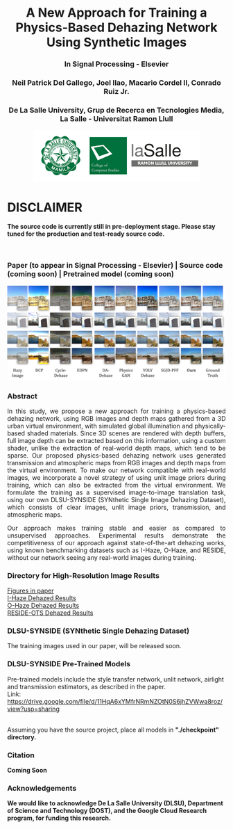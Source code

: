 # <center> A New Approach for Training a Physics-Based Dehazing Network Using Synthetic Images
### <center>In Signal Processing - Elsevier
### <center>Neil Patrick Del Gallego, Joel Ilao, Macario Cordel II, Conrado Ruiz Jr.</center>
### <center>De La Salle University, Grup de Recerca en Tecnologies Media, La Salle - Universitat Ramon Llull</center>

<center><img src="web_img/logo_1.png" width="387"></center>

# DISCLAIMER
**The source code is currently still in pre-deployment stage. Please stay tuned for the production and test-ready source code.**


<br>

### <strong>Paper (to appear in Signal Processing - Elsevier) | Source code (coming soon) | Pretrained model (coming soon) </strong>

<img src="web_img/results_3.png">

### Abstract

<p align="justify"> In this study, we propose a new approach for training a physics-based dehazing network, using RGB images and depth maps gathered from a 3D urban virtual environment, with simulated global illumination and physically-based shaded materials. Since 3D scenes are rendered with depth buffers, full image depth can be extracted based on this information, using a custom shader, unlike
the extraction of real-world depth maps, which tend to be sparse. Our proposed physics-based dehazing network uses generated transmission and atmospheric maps from RGB images and depth maps from the virtual environment. To make our network compatible with real-world images, we incorporate a novel strategy of using unlit image priors during training, which can also be extracted
from the virtual environment. We formulate the training as a supervised image-to-image translation task, using our own DLSU-SYNSIDE (SYNthetic Single Image Dehazing Dataset), which consists of clear images, unlit image priors, transmission, and atmospheric maps. </p>

<p align="justify"> Our approach makes training stable and easier as compared to unsupervised approaches. Experimental results demonstrate the competitiveness of our approach against state-of-the-art dehazing works, using known benchmarking datasets such as I-Haze, O-Haze, and RESIDE, without our network seeing any real-world images during training. </p>

### Directory for High-Resolution Image Results

<a href="https://github.com/NeilDG/SynthDehazing/tree/gh-pages/web_img/">Figures in paper</a> <br>
<a href="https://github.com/NeilDG/SynthDehazing/tree/production-workspace/output/dehazed/I-Haze">I-Haze Dehazed Results </a> <br>
<a href="https://github.com/NeilDG/SynthDehazing/tree/production-workspace/output/dehazed/O-Haze">O-Haze Dehazed Results </a> <br>
<a href="https://github.com/NeilDG/SynthDehazing/tree/production-workspace/output/dehazed/RESIDE-OTS">RESIDE-OTS Dehazed Results </a> <br>
  
### DLSU-SYNSIDE (SYNthetic Single Dehazing Dataset)
The training images used in our paper, will be released soon.
  
### DLSU-SYNSIDE Pre-Trained Models
Pre-trained models include the style transfer network, unlit network, airlight and transmission estimators, as described in the paper. <br>
Link: https://drive.google.com/file/d/11HqA6xYMfrNRmNZOtN0S6jhZVWwa8roz/view?usp=sharing

<br>
Assuming you have the source project, place all models in <b>"./checkpoint" <b> directory.
  
### Citation

Coming Soon

### Acknowledgements

We would like to acknowledge De La Salle University (DLSU), Department of Science and Technology (DOST), and the Google Cloud Research program, for funding this research.
